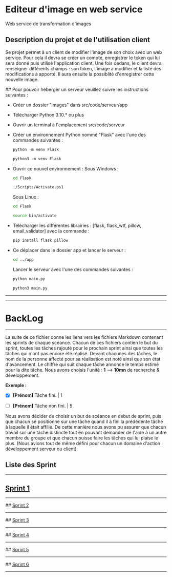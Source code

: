 # Editeur d'image en web service
Web service de transformation d'images


## Description du projet et de l'utilisation client

Se projet permet à un client de modifier l'image de son choix avec un web service.
Pour cela il devra se créer un compte, enregistrer le token qui lui sera donné puis utilisé l'application client.
Une fois dedans, le client devra renseigner différents champs : son token, l'image à modifier et la liste des modifications à apporté.
Il aura ensuite la possiblité d'enregistrer cette nouvelle image.


## Pour pouvoir héberger un serveur veuillez suivre les instructions suivantes :
- Créer un dossier "images" dans src/code/serveur/app
- Télécharger Python 3.10.* ou plus
- Ouvrir un terminal à l'emplacement src/code/serveur
- Créer un environnement Python nommé "Flask" avec l'une des commandes suivantes : 

   ```python
   python -m venv Flask
   ```

   ```python
   python3 -m venv Flask
   ```

- Ouvrir ce nouvel environnement :
   Sous Windows :
   
   ```bash
   cd Flask
   ```

   ```bash
   ./Scripts/Activate.ps1
   ```

   Sous Linux :

   ```bash
   cd Flask
   ```

   ```bash
   source bin/activate
   ```

- Télécharger les différentes librairies : [flask, flask_wtf, pillow, email_validator] avec la commande :
    
   ```python
   pip install flask pillow
   ```

- Ce déplacer dans le dossier app et lancer le serveur : 
   
   ```bash
   cd ../app
   ```

   Lancer le serveur avec l'une des commandes suivantes :

   ```python
   python main.py
   ```

   ```python
   python3 main.py
   ```

---
---

# BackLog

---

La suite de ce fichier donne les liens vers les fichiers Markdown contenant les sprints de chaque scéance. Chacun de ces fichiers contien le but du sprint, toutes les tâches rajouté pour le prochain sprint ainsi que toutes les tâches qui n'ont pas encore été réalisé.
Devant chacunes des tâches, le nom de la personne affecté pour sa réalisation est noté ainsi que son état d'avancement.
Le chiffre qui suit chaque tâche annonce le temps estimé pour la dite tâche. Nous avons choisis l'unité : **1** --> **10mn** de recherche & développement.

**Exemple :**
- [X] **[Prénom]** Tâche fini. | 1
- [ ] **[Prénom]** Tâche non fini. | 5


Nous avons décider de choisir un but de scéance en debut de sprint, puis que chacun se positionne sur une tâche quand il à fini la prédédente tâche à laquelle il était affilié.
De cette manière nous avons pu assurer que chacun travail sur une tâche distincte tout en pouvant demander de l'aide à un autre membre du groupe et que chacun puisse faire les tâches qui lui plaise le plus. (Nous avions tout de même défini pour chacun un domaine d'action : développement serveur ou client).

## Liste des Sprint

---

## [Sprint 1](Sprints/Sprint1.md)

---

## [Sprint 2](Sprints/Sprint2.md)

---

## [Sprint 3](Sprints/Sprint3.md)

---

## [Sprint 4](Sprints/Sprint4.md)

---

## [Sprint 5](Sprints/Sprint5.md)

---

## [Sprint 6](Sprints/Sprint6.md)

---

